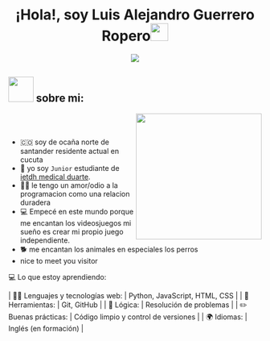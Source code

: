 <h1 align="center">¡Hola!, soy Luis Alejandro Guerrero Ropero<img src="https://media.giphy.com/media/hvRJCLFzcasrR4ia7z/giphy.gif" width="35"></h1>
<p align="center">
  <a href="https://github.com/DenverCoder1/readme-typing-svg"><img src="https://readme-typing-svg.herokuapp.com?font=Time+New+Roman&color=%23C8BE25&size=25&center=true&vCenter=true&width=600&height=100&lines=Software+junior+@luisropero0810;siempre+aprendiendo+algo+nuevo;estudiante+de+programacion;programador+competitivo"></a>
</p>

## <picture><img src = "https://github.com/7oSkaaa/7oSkaaa/blob/main/Images/about_me.gif?raw=true" width = 50px></picture> sobre mi:

<picture> <img align="right" src="https://github.com/7oSkaaa/7oSkaaa/blob/main/Images/Right_Side.gif?raw=true" width = 250px></picture>

<br><br>
- 🇨🇴 soy de ocaña norte de santander residente actual en cucuta
- :school: yo soy `Junior` estudiante de  [ietdh medical duarte](https://www.facebook.com/share/16BNqaSoo2/).
- :technologist: le tengo un amor/odio a la programacion como una relacion duradera
- :computer: Empecé en este mundo porque me encantan los videosjuegos mi sueño es crear mi propio juego independiente.
- 🐕 me encantan los animales en especiales los perros
- nice to meet you visitor


💻 Lo que estoy aprendiendo:

| 👨‍💻 Lenguajes y tecnologías web: | Python, JavaScript, HTML, CSS |
| 🔧 Herramientas: | Git, GitHub |
| 🧠 Lógica: | Resolución de problemas |
| ✏️ Buenas prácticas: | Código limpio y control de versiones |
| 🌍 Idiomas: | Inglés (en formación) |
